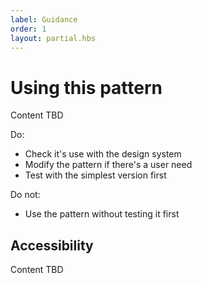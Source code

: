 ```yaml
---
label: Guidance
order: 1
layout: partial.hbs
---
```

# Using this pattern

Content TBD

Do:
- Check it's use with the design system
- Modify the pattern if there's a user need
- Test with the simplest version first

Do not:
- Use the pattern without testing it first

## Accessibility

Content TBD
